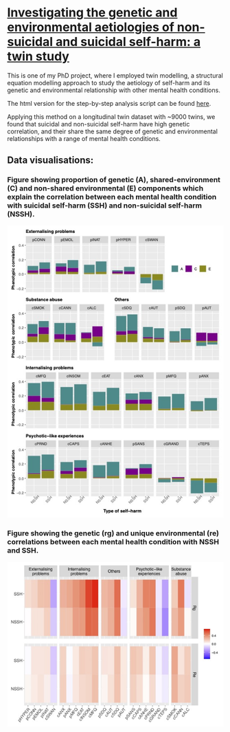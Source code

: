 # [Investigating the genetic and environmental aetiologies of non-suicidal and suicidal self-harm: a twin study](https://www.cambridge.org/core/journals/psychological-medicine/article/investigating-the-genetic-and-environmental-aetiologies-of-nonsuicidal-and-suicidal-selfharm-a-twin-study/42E64877BFE4EAD8C92C1E8A3CBDE86F)


This is one of my PhD project, where I employed twin modelling, a structural equation modelling approach to study the aetiology of self-harm and its genetic and environmental relationship with other mental health conditions. 

The html version for the step-by-step analysis script can be found [here](https://kai-lim.github.io/twin_modelling/).

Applying this method on a longitudinal twin dataset with ~9000 twins, we found that suicidal and non-suicidal self-harm have high genetic correlation, and their share the same degree of genetic and environmental relationships with a range of mental health conditions. 

## Data visualisations: 

### Figure showing proportion of genetic (A), shared-environment (C) and non-shared environmental (E) components which explain the correlation between each mental health condition with suicidal self-harm (SSH) and non-suicidal self-harm (NSSH).

![Fig2](https://github.com/kai-lim/twin_modelling/blob/main/Figure_2.jpg)


### Figure showing the genetic (rg) and unique environmental (re) correlations between each mental health condition with NSSH and SSH.
![Fig3](https://github.com/kai-lim/twin_modelling/blob/main/Figure_3.jpg)
